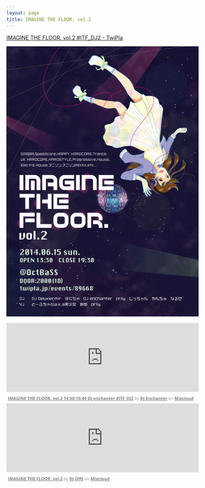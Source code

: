 ```yaml
---
layout: page
title: IMAGINE THE FLOOR. vol.2
---
```


[IMAGINE THE FLOOR. vol.2 #ITF_DJ2 - TwiPla](http://twipla.jp/events/89668)

![flyer](/images/flyers/vol_2.jpg)

<iframe width="100%" height="180" src="https://www.mixcloud.com/widget/iframe/?embed_type=widget_standard&amp;embed_uuid=0ea068f1-4e74-4523-a5c2-093937fed580&amp;feed=https%3A%2F%2Fwww.mixcloud.com%2FDJenchanter%2Fimagine-the-floor-vol2-1450-1540-dj-enchanter-itf_dj2%2F&amp;hide_cover=1&amp;hide_tracklist=1&amp;replace=0" frameborder="0"></iframe><div style="clear: both; height: 3px; width: auto;"></div><p style="display: block; font-size: 11px; font-family: 'Open Sans', Helvetica, Arial, sans-serif; margin: 0px; padding: 3px 4px; color: rgb(153, 153, 153); width: auto;"><a href="https://www.mixcloud.com/DJenchanter/imagine-the-floor-vol2-1450-1540-dj-enchanter-itf_dj2/?utm_source=widget&amp;utm_medium=web&amp;utm_campaign=base_links&amp;utm_term=resource_link" target="_blank" style="color:#808080; font-weight:bold;">IMAGINE THE FLOOR. vol.2 14:50-15:40 DJ enchanter #ITF_DJ2</a><span> by </span><a href="https://www.mixcloud.com/DJenchanter/?utm_source=widget&amp;utm_medium=web&amp;utm_campaign=base_links&amp;utm_term=profile_link" target="_blank" style="color:#808080; font-weight:bold;">Dj Enchanter</a><span> on </span><a href="https://www.mixcloud.com/?utm_source=widget&amp;utm_medium=web&amp;utm_campaign=base_links&amp;utm_term=homepage_link" target="_blank" style="color:#808080; font-weight:bold;"> Mixcloud</a></p><div style="clear: both; height: 3px; width: auto;"></div>

<iframe width="100%" height="180" src="https://www.mixcloud.com/widget/iframe/?embed_type=widget_standard&amp;embed_uuid=a61bdaa1-5b3e-4e9c-baad-0b1265d24c77&amp;feed=https%3A%2F%2Fwww.mixcloud.com%2FDJ_OFFt%2Fimagine-the-floor-vol2%2F&amp;hide_cover=1&amp;hide_tracklist=1&amp;replace=0" frameborder="0"></iframe><div style="clear: both; height: 3px; width: auto;"></div><p style="display: block; font-size: 11px; font-family: 'Open Sans', Helvetica, Arial, sans-serif; margin: 0px; padding: 3px 4px; color: rgb(153, 153, 153); width: auto;"><a href="https://www.mixcloud.com/DJ_OFFt/imagine-the-floor-vol2/?utm_source=widget&amp;utm_medium=web&amp;utm_campaign=base_links&amp;utm_term=resource_link" target="_blank" style="color:#808080; font-weight:bold;">IMAGINE THE FLOOR. vol.2</a><span> by </span><a href="https://www.mixcloud.com/DJ_OFFt/?utm_source=widget&amp;utm_medium=web&amp;utm_campaign=base_links&amp;utm_term=profile_link" target="_blank" style="color:#808080; font-weight:bold;">Dj Offt</a><span> on </span><a href="https://www.mixcloud.com/?utm_source=widget&amp;utm_medium=web&amp;utm_campaign=base_links&amp;utm_term=homepage_link" target="_blank" style="color:#808080; font-weight:bold;"> Mixcloud</a></p><div style="clear: both; height: 3px; width: auto;"></div>
